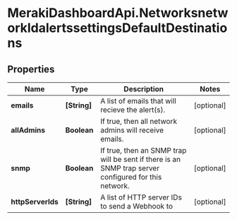 # MerakiDashboardApi.NetworksnetworkIdalertssettingsDefaultDestinations

## Properties
Name | Type | Description | Notes
------------ | ------------- | ------------- | -------------
**emails** | **[String]** | A list of emails that will recieve the alert(s). | [optional] 
**allAdmins** | **Boolean** | If true, then all network admins will receive emails. | [optional] 
**snmp** | **Boolean** | If true, then an SNMP trap will be sent if there is an SNMP trap server configured for this network. | [optional] 
**httpServerIds** | **[String]** | A list of HTTP server IDs to send a Webhook to | [optional] 
